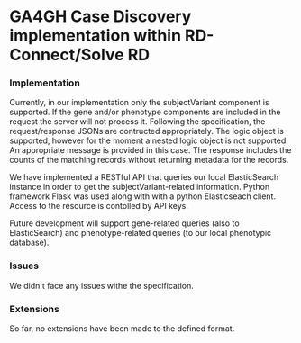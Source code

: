 # GA4GH Case Discovery implementation within RD-Connect/Solve RD

### Implementation
Currently, in our implementation only the subjectVariant component is supported. If the gene and/or phenotype components are included in the request the server will not process it. Following the specification,
the request/response JSONs are contructed appropriately. The logic object is supported, however for the moment a nested logic object is not supported. An appropriate message is provided in this case. The response includes the counts of the matching records without returning metadata for the records.

We have implemented a RESTful API that queries our local ElasticSearch instance in order to get the subjectVariant-related information. Python framework Flask was used along with with a python Elasticseach client.
Access to the resource is contolled by API keys. 

Future development will support gene-related queries (also to ElasticSearch) and phenotype-related queries (to our local phenotypic database).

### Issues
We didn't face any issues withe the specification.

### Extensions
So far, no extensions have been made to the defined format.
